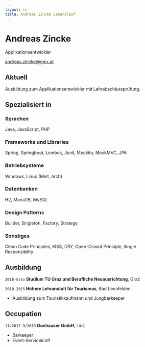 ```yaml
---
layout: cv
title: Andreas Zincke Lebenslauf
---
```


# Andreas Zincke

Applikationsentwickler

<div id="webaddress">
<a href="andreas.zincke@gmx.at">andreas.zincke@gmx.at</a>
</div>

## Aktuell

Ausbildung zum Applikationsentwickler mit Lehrabschlussprüfung.

## Spezialisiert in

### Sprachen

Java, JavaScript, PHP

### Frameworks und Libraries

Spring, Springboot, Lombok, Junit, Mockito, MockMVC, JPA

### Betriebsysteme

Windows, Linux (Mint, Arch)

### Datenbanken

H2, MariaDB, MySQL

### Design Patterns

Builder, Singleton, Factory, Strategy

### Sonstiges

Clean Code Principles, KISS, DRY, Open-Closed Principle, Single Responsibility

## Ausbildung

`2018-dato`
**Studium TU Graz und Berufliche Neuausrichtung**, Graz

`2010-2015`
**Höhere Lehranstalt für Tourismus**, Bad Leonfelden

- Ausbildung zum Touristikkaufmann und Jungbarkeeper

## Occupation

`11/2017-9/2018`
**Donhauser GmbH**, Linz

- Barkeeper
- Event-Servicekraft


<!-- ### Footer

Last updated: June 2025 -->
